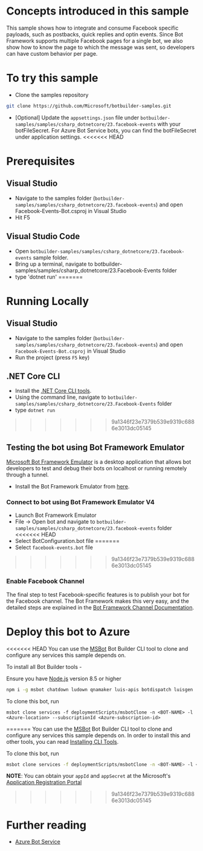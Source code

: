 ﻿

# Concepts introduced in this sample

This sample shows how to integrate and consume Facebook specific payloads, such as postbacks, quick replies and optin events. 
Since Bot Framework supports multiple Facebook pages for a single bot, we also show how to know the page to which the message was sent, so developers can have custom behavior per page.

# To try this sample

- Clone the samples repository
```bash
git clone https://github.com/Microsoft/botbuilder-samples.git
```
- [Optional] Update the `appsettings.json` file under `botbuilder-samples/samples/csharp_dotnetcore/23.facebook-events` with your botFileSecret.  For Azure Bot Service bots, you can find the botFileSecret under application settings.
<<<<<<< HEAD
# Prerequisites
## Visual Studio
- Navigate to the samples folder (`botbuilder-samples/samples/csharp_dotnetcore/23.facebook-events`) and open Facebook-Events-Bot.csproj in Visual Studio 
- Hit F5

## Visual Studio Code
- Open `botbuilder-samples/samples/csharp_dotnetcore/23.facebook-events` sample folder.
- Bring up a terminal, navigate to botbuilder-samples/samples/csharp_dotnetcore/23.Facebook-Events folder
- type 'dotnet run'
=======

# Running Locally

## Visual Studio
- Navigate to the samples folder (`botbuilder-samples/samples/csharp_dotnetcore/23.facebook-events`) and open `Facebook-Events-Bot.csproj` in Visual Studio 
- Run the project (press `F5` key)

## .NET Core CLI
- Install the [.NET Core CLI tools](https://docs.microsoft.com/en-us/dotnet/core/tools/?tabs=netcore2x). 
- Using the command line, navigate to `botbuilder-samples/samples/csharp_dotnetcore/23.Facebook-Events` folder
- type `dotnet run`
>>>>>>> 9a1346f23e7379b539e9319c6886e3013dc05145

## Testing the bot using Bot Framework Emulator
[Microsoft Bot Framework Emulator](https://github.com/microsoft/botframework-emulator) is a desktop application that allows bot developers to test and debug their bots on localhost or running remotely through a tunnel.

- Install the Bot Framework Emulator from [here](https://aka.ms/botframeworkemulator).

### Connect to bot using Bot Framework Emulator V4
- Launch Bot Framework Emulator
- File -> Open bot and navigate to `botbuilder-samples/samples/csharp_dotnetcore/23.facebook-events` folder
<<<<<<< HEAD
- Select BotConfiguration.bot file
=======
- Select `facebook-events.bot` file
>>>>>>> 9a1346f23e7379b539e9319c6886e3013dc05145

### Enable Facebook Channel

The final step to test Facebook-specific features is to publish your bot for the Facebook channel. The Bot Framework makes this very easy,
and the detailed steps are explained in the [Bot Framework Channel Documentation](https://docs.microsoft.com/en-us/azure/bot-service/bot-service-channel-connect-facebook?view=azure-bot-service-3.0).

# Deploy this bot to Azure
<<<<<<< HEAD
You can use the [MSBot](https://github.com/microsoft/botbuilder-tools) Bot Builder CLI tool to clone and configure any services this sample depends on. 

To install all Bot Builder tools - 

Ensure you have [Node.js](https://nodejs.org/) version 8.5 or higher

```bash
npm i -g msbot chatdown ludown qnamaker luis-apis botdispatch luisgen
```
To clone this bot, run
```
msbot clone services -f deploymentScripts/msbotClone -n <BOT-NAME> -l <Azure-location> --subscriptionId <Azure-subscription-id>
```
=======
You can use the [MSBot](https://github.com/microsoft/botbuilder-tools) Bot Builder CLI tool to clone and configure any services this sample depends on. In order to install this and other tools, you can read [Installing CLI Tools](../../../Installing_CLI_tools.md).

To clone this bot, run
```bash
msbot clone services -f deploymentScripts/msbotClone -n <BOT-NAME> -l <Azure-location> --subscriptionId <Azure-subscription-id> --appId <YOUR APP ID> --appSecret <YOUR APP SECRET PASSWORD>
```

**NOTE**: You can obtain your `appId` and `appSecret` at the Microsoft's [Application Registration Portal](https://apps.dev.microsoft.com/)

>>>>>>> 9a1346f23e7379b539e9319c6886e3013dc05145
# Further reading
- [Azure Bot Service](https://docs.microsoft.com/en-us/azure/bot-service/bot-service-overview-introduction?view=azure-bot-service-4.0)
